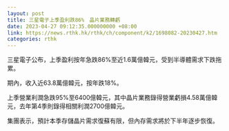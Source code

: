 ```yaml
---
layout: post
title: 三星電子上季盈利跌86%　晶片業務轉虧
date: 2023-04-27 09:12:35.000000000 +08:00
link: https://news.rthk.hk/rthk/ch/component/k2/1698082-20230427.htm
categories: rthk
---
```


三星電子公布，上季盈利按年急跌86%至近1.6萬億韓元，受到半導體需求下跌拖累。

期內，收入近63.8萬億韓元，按年跌18%。

上季營業利潤急跌95%至6400億韓元，其中晶片業務錄得營業虧損4.58萬億韓元，去年第4季則錄得相關利潤2700億韓元。

集團表示，預計本季存儲晶片需求復蘇有限，但內存需求將於下半年逐步恢復。
